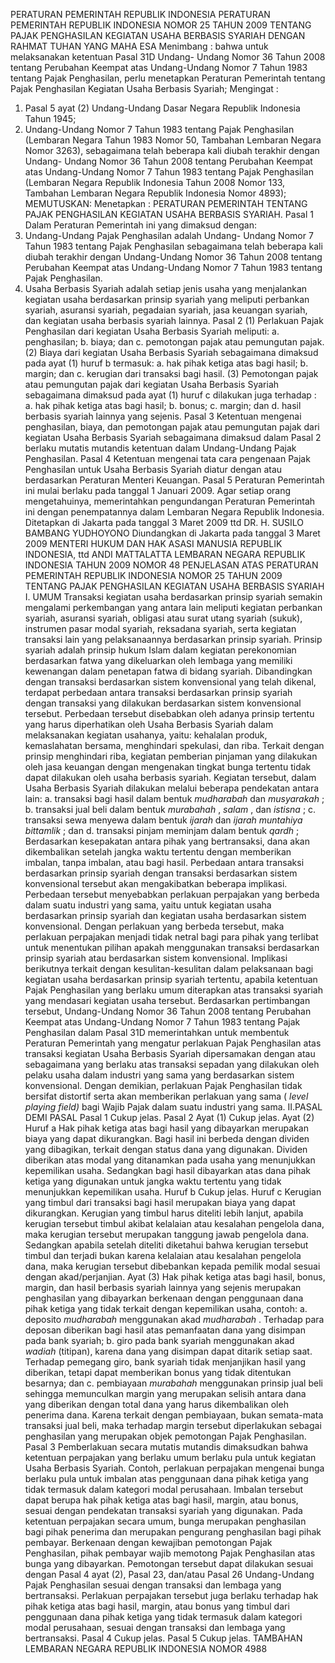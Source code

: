  PERATURAN PEMERINTAH REPUBLIK INDONESIA PERATURAN PEMERINTAH REPUBLIK INDONESIA NOMOR 25 TAHUN 2009 TENTANG PAJAK PENGHASILAN KEGIATAN USAHA BERBASIS SYARIAH
DENGAN RAHMAT TUHAN YANG MAHA ESA
Menimbang :
 bahwa untuk melaksanakan ketentuan Pasal 31D Undang- Undang Nomor 36 Tahun 2008 tentang Perubahan Keempat atas Undang-Undang Nomor 7 Tahun 1983 tentang Pajak Penghasilan, perlu menetapkan Peraturan Pemerintah tentang Pajak Penghasilan Kegiatan Usaha Berbasis Syariah;
Mengingat :

1. Pasal 5 ayat (2) Undang-Undang Dasar Negara Republik Indonesia Tahun 1945;
2. Undang-Undang Nomor 7 Tahun 1983 tentang Pajak Penghasilan (Lembaran Negara Tahun 1983 Nomor 50, Tambahan Lembaran Negara Nomor 3263), sebagaimana telah beberapa kali diubah terakhir dengan Undang- Undang Nomor 36 Tahun 2008 tentang Perubahan Keempat atas Undang-Undang Nomor 7 Tahun 1983 tentang Pajak Penghasilan (Lembaran Negara Republik Indonesia Tahun 2008 Nomor 133, Tambahan Lembaran Negara Republik Indonesia Nomor 4893);
MEMUTUSKAN:
 Menetapkan : PERATURAN PEMERINTAH TENTANG PAJAK PENGHASILAN KEGIATAN USAHA BERBASIS SYARIAH.
Pasal 1
Dalam Peraturan Pemerintah ini yang dimaksud dengan:
1. Undang-Undang Pajak Penghasilan adalah Undang- Undang Nomor 7 Tahun 1983 tentang Pajak Penghasilan sebagaimana telah beberapa kali diubah terakhir dengan Undang-Undang Nomor 36 Tahun 2008 tentang Perubahan Keempat atas Undang-Undang Nomor 7 Tahun 1983 tentang Pajak Penghasilan.
2. Usaha Berbasis Syariah adalah setiap jenis usaha yang menjalankan kegiatan usaha berdasarkan prinsip syariah yang meliputi perbankan syariah, asuransi syariah, pegadaian syariah, jasa keuangan syariah, dan kegiatan usaha berbasis syariah lainnya.
Pasal 2
(1) Perlakuan Pajak Penghasilan dari kegiatan Usaha Berbasis Syariah meliputi:
a. penghasilan;
b. biaya; dan
c. pemotongan pajak atau pemungutan pajak.
(2) Biaya dari kegiatan Usaha Berbasis Syariah sebagaimana dimaksud pada ayat (1) huruf b termasuk:
a. hak pihak ketiga atas bagi hasil;
b. margin; dan
c. kerugian dari transaksi bagi hasil.
(3) Pemotongan pajak atau pemungutan pajak dari kegiatan Usaha Berbasis Syariah sebagaimana dimaksud pada ayat (1) huruf c dilakukan juga terhadap :
a. hak pihak ketiga atas bagi hasil;
b. bonus;
c. margin; dan
d. hasil berbasis syariah lainnya yang sejenis.
Pasal 3
Ketentuan mengenai penghasilan, biaya, dan pemotongan pajak atau pemungutan pajak dari kegiatan Usaha Berbasis Syariah sebagaimana dimaksud dalam Pasal 2 berlaku mutatis mutandis ketentuan dalam Undang-Undang Pajak Penghasilan.
Pasal 4
Ketentuan mengenai tata cara pengenaan Pajak Penghasilan untuk Usaha Berbasis Syariah diatur dengan atau berdasarkan Peraturan Menteri Keuangan.
Pasal 5
Peraturan Pemerintah ini mulai berlaku pada tanggal 1 Januari 2009.
Agar setiap orang mengetahuinya, memerintahkan pengundangan Peraturan Pemerintah ini dengan penempatannya dalam Lembaran Negara Republik Indonesia. Ditetapkan di Jakarta pada tanggal 3 Maret 2009 ttd DR. H. SUSILO BAMBANG YUDHOYONO Diundangkan di Jakarta pada tanggal 3 Maret 2009 MENTERI HUKUM DAN HAK ASASI MANUSIA REPUBLIK INDONESIA, ttd ANDI MATTALATTA LEMBARAN NEGARA REPUBLIK INDONESIA TAHUN 2009 NOMOR 48 PENJELASAN ATAS PERATURAN PEMERINTAH REPUBLIK INDONESIA NOMOR 25 TAHUN 2009 TENTANG PAJAK PENGHASILAN KEGIATAN USAHA BERBASIS SYARIAH I. UMUM Transaksi kegiatan usaha berdasarkan prinsip syariah semakin mengalami perkembangan yang antara lain meliputi kegiatan perbankan syariah, asuransi syariah, obligasi atau surat utang syariah (sukuk), instrumen pasar modal syariah, reksadana syariah, serta kegiatan transaksi lain yang pelaksanaannya berdasarkan prinsip syariah. Prinsip syariah adalah prinsip hukum Islam dalam kegiatan perekonomian berdasarkan fatwa yang dikeluarkan oleh lembaga yang memiliki kewenangan dalam penetapan fatwa di bidang syariah. Dibandingkan dengan transaksi berdasarkan sistem konvensional yang telah dikenal, terdapat perbedaan antara transaksi berdasarkan prinsip syariah dengan transaksi yang dilakukan berdasarkan sistem konvensional tersebut. Perbedaan tersebut disebabkan oleh adanya prinsip tertentu yang harus diperhatikan oleh Usaha Berbasis Syariah dalam melaksanakan kegiatan usahanya, yaitu: kehalalan produk, kemaslahatan bersama, menghindari spekulasi, dan riba. Terkait dengan prinsip menghindari riba, kegiatan pemberian pinjaman yang dilakukan oleh jasa keuangan dengan mengenakan tingkat bunga tertentu tidak dapat dilakukan oleh usaha berbasis syariah. Kegiatan tersebut, dalam Usaha Berbasis Syariah dilakukan melalui beberapa pendekatan antara lain:
a. transaksi bagi hasil dalam bentuk _mudharabah_ dan _musyarakah_ ;
b. transaksi jual beli dalam bentuk _murabahah_ , _salam_ , dan _istisna_ ;
c. transaksi sewa menyewa dalam bentuk _ijarah_ dan _ijarah muntahiya_ _bittamlik_ ; dan
d. transaksi pinjam meminjam dalam bentuk _qardh_ ; Berdasarkan kesepakatan antara pihak yang bertransaksi, dana akan dikembalikan setelah jangka waktu tertentu dengan memberikan imbalan, tanpa imbalan, atau bagi hasil. Perbedaan antara transaksi berdasarkan prinsip syariah dengan transaksi berdasarkan sistem konvensional tersebut akan mengakibatkan beberapa implikasi. Perbedaan tersebut menyebabkan perlakuan perpajakan yang berbeda dalam suatu industri yang sama, yaitu untuk kegiatan usaha berdasarkan prinsip syariah dan kegiatan usaha berdasarkan sistem konvensional. Dengan perlakuan yang berbeda tersebut, maka perlakuan perpajakan menjadi tidak netral bagi para pihak yang terlibat untuk menentukan pilihan apakah menggunakan transaksi berdasarkan prinsip syariah atau berdasarkan sistem konvensional. Implikasi berikutnya terkait dengan kesulitan-kesulitan dalam pelaksanaan bagi kegiatan usaha berdasarkan prinsip syariah tertentu, apabila ketentuan Pajak Penghasilan yang berlaku umum diterapkan atas transaksi syariah yang mendasari kegiatan usaha tersebut. Berdasarkan pertimbangan tersebut, Undang-Undang Nomor 36 Tahun 2008 tentang Perubahan Keempat atas Undang-Undang Nomor 7 Tahun 1983 tentang Pajak Penghasilan dalam Pasal 31D memerintahkan untuk membentuk Peraturan Pemerintah yang mengatur perlakuan Pajak Penghasilan atas transaksi kegiatan Usaha Berbasis Syariah dipersamakan dengan atau sebagaimana yang berlaku atas transaksi sepadan yang dilakukan oleh pelaku usaha dalam industri yang sama yang berdasarkan sistem konvensional. Dengan demikian, perlakuan Pajak Penghasilan tidak bersifat distortif serta akan memberikan perlakuan yang sama ( _level playing_ _field)_ bagi Wajib Pajak dalam suatu industri yang sama. II.PASAL DEMI PASAL
Pasal 1
Cukup jelas.
Pasal 2
Ayat (1) Cukup jelas. Ayat (2) Huruf a Hak pihak ketiga atas bagi hasil yang dibayarkan merupakan biaya yang dapat dikurangkan. Bagi hasil ini berbeda dengan dividen yang dibagikan, terkait dengan status dana yang digunakan. Dividen diberikan atas modal yang ditanamkan pada usaha yang menunjukkan kepemilikan usaha. Sedangkan bagi hasil dibayarkan atas dana pihak ketiga yang digunakan untuk jangka waktu tertentu yang tidak menunjukkan kepemilikan usaha. Huruf b Cukup jelas. Huruf c Kerugian yang timbul dari transaksi bagi hasil merupakan biaya yang dapat dikurangkan. Kerugian yang timbul harus diteliti lebih lanjut, apabila kerugian tersebut timbul akibat kelalaian atau kesalahan pengelola dana, maka kerugian tersebut merupakan tanggung jawab pengelola dana. Sedangkan apabila setelah diteliti diketahui bahwa kerugian tersebut timbul dan terjadi bukan karena kelalaian atau kesalahan pengelola dana, maka kerugian tersebut dibebankan kepada pemilik modal sesuai dengan akad/perjanjian. Ayat (3) Hak pihak ketiga atas bagi hasil, bonus, margin, dan hasil berbasis syariah lainnya yang sejenis merupakan penghasilan yang dibayarkan berkenaan dengan penggunaan dana pihak ketiga yang tidak terkait dengan kepemilikan usaha, contoh:
a. deposito _mudharabah_ menggunakan akad _mudharabah_ . Terhadap para deposan diberikan bagi hasil atas pemanfaatan dana yang disimpan pada bank syariah;
b. giro pada bank syariah menggunakan akad _wadiah_ (titipan), karena dana yang disimpan dapat ditarik setiap saat. Terhadap pemegang giro, bank syariah tidak menjanjikan hasil yang diberikan, tetapi dapat memberikan bonus yang tidak ditentukan besarnya; dan
c. pembiayaan _murabahah_ menggunakan prinsip jual beli sehingga memunculkan margin yang merupakan selisih antara dana yang diberikan dengan total dana yang harus dikembalikan oleh penerima dana. Karena terkait dengan pembiayaan, bukan semata-mata transaksi jual beli, maka terhadap margin tersebut diperlakukan sebagai penghasilan yang merupakan objek pemotongan Pajak Penghasilan.
Pasal 3
Pemberlakuan secara mutatis mutandis dimaksudkan bahwa ketentuan perpajakan yang berlaku umum berlaku pula untuk kegiatan Usaha Berbasis Syariah. Contoh, perlakuan perpajakan mengenai bunga berlaku pula untuk imbalan atas penggunaan dana pihak ketiga yang tidak termasuk dalam kategori modal perusahaan. Imbalan tersebut dapat berupa hak pihak ketiga atas bagi hasil, margin, atau bonus, sesuai dengan pendekatan transaksi syariah yang digunakan. Pada ketentuan perpajakan secara umum, bunga merupakan penghasilan bagi pihak penerima dan merupakan pengurang penghasilan bagi pihak pembayar. Berkenaan dengan kewajiban pemotongan Pajak Penghasilan, pihak pembayar wajib memotong Pajak Penghasilan atas bunga yang dibayarkan. Pemotongan tersebut dapat dilakukan sesuai dengan Pasal 4 ayat (2), Pasal 23, dan/atau Pasal 26 Undang-Undang Pajak Penghasilan sesuai dengan transaksi dan lembaga yang bertransaksi. Perlakuan perpajakan tersebut juga berlaku terhadap hak pihak ketiga atas bagi hasil, margin, atau bonus yang timbul dari penggunaan dana pihak ketiga yang tidak termasuk dalam kategori modal perusahaan, sesuai dengan transaksi dan lembaga yang bertransaksi.
Pasal 4
Cukup jelas.
Pasal 5
Cukup jelas. TAMBAHAN LEMBARAN NEGARA REPUBLIK INDONESIA NOMOR 4988